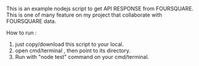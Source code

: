 This is an example nodejs script to get API RESPONSE from FOURSQUARE.
This is one of many feature on my project that collaborate with FOURSQUARE data.

How to run :
1. just copy/download this script to your local.
2. open cmd/terminal , then point to its directory.
3. Run with "node test" command on your cmd/terminal.
